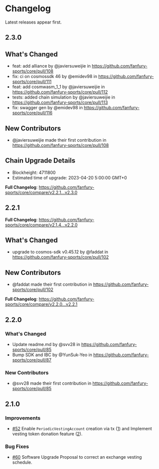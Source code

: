 # Changelog

Latest releases appear first. 

## 2.3.0

## What's Changed
* feat: add alliance by @javiersuweijie in https://github.com/fanfury-sports/core/pull/108
* fix: ci on cosmossdk 46 by @emidev98 in https://github.com/fanfury-sports/core/pull/111
* feat: add cosmwasm_1_1 by @javiersuweijie in https://github.com/fanfury-sports/core/pull/112
* tests: added chain simulation by @javiersuweijie in https://github.com/fanfury-sports/core/pull/113
* fix: swagger gen by @emidev98 in https://github.com/fanfury-sports/core/pull/116

## New Contributors
* @javiersuweijie made their first contribution in https://github.com/fanfury-sports/core/pull/108

## Chain Upgrade Details
* Blockheight: 4711800
* Estimated time of upgrade: 2023-04-20 5:00:00 GMT+0

**Full Changelog**: https://github.com/fanfury-sports/core/compare/v2.2.1...v2.3.0

## 2.2.1

**Full Changelog**: https://github.com/fanfury-sports/core/compare/v2.1.4...v2.2.0

## What's Changed
* upgrade to cosmos-sdk v0.45.12 by @faddat in https://github.com/fanfury-sports/core/pull/102

## New Contributors
* @faddat made their first contribution in https://github.com/fanfury-sports/core/pull/102

**Full Changelog**: https://github.com/fanfury-sports/core/compare/v2.2.0...v2.2.1

## 2.2.0

### What's Changed
* Update readme.md by @svv28 in https://github.com/fanfury-sports/core/pull/85
* Bump SDK and IBC  by @YunSuk-Yeo in https://github.com/fanfury-sports/core/pull/87

### New Contributors
* @svv28 made their first contribution in https://github.com/fanfury-sports/core/pull/85

## 2.1.0

### Improvements
- [#52](https://github.com/fanfury-sports/core/pull/52) Enable `PeriodicVestingAccount` creation via tx ([1](https://github.com/fanfury-sports/cosmos-sdk/compare/v0.45.4-furya.1...fanfury-sports:v0.45.4-furya.2)) and Implement vesting token donation feature ([2](https://github.com/fanfury-sports/cosmos-sdk/pull/88)).

### Bug Fixes
- [#60](https://github.com/fanfury-sports/core/pull/60) Software Upgrade Proposal to correct an exchange vesting schedule.


